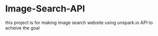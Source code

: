 # Image-Search-API
this project is for making image search website using unspark.io API to acheive the goal 
